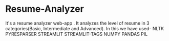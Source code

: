 # Resume-Analyzer
It's a resume analyzer web-app . It analyzes the level of resume in 3 categories(Basic, Intermediate and Advanced).
In this we have used-
NLTK
PYRESPARSER
STREAMLIT
STREAMLIT-TAGS 
NUMPY
PANDAS
PIL
